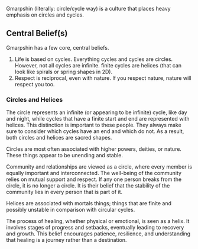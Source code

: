 Gmarpshin (literally: circle/cycle way) is a culture that places heavy emphasis on circles and cycles.
## Central Belief(s)
Gmarpshin has a few core, central beliefs.

1. Life is based on cycles. Everything cycles and cycles are circles. However, not all cycles are infinite. finite cycles are helices (that can look like spirals or spring shapes in 2D).
2. Respect is reciprocal, even with nature. If you respect nature, nature will respect you too.
### Circles and Helices
The circle represents an infinite (or appearing to be infinite) cycle, like day and night, while cycles that have a finite start and end are represented with helices. This distinction is important to these people. They always make sure to consider which cycles have an end and which do not. As a result, both circles and helices are sacred shapes.

Circles are most often associated with higher powers, deities, or nature. These things appear to be unending and stable.

Community and relationships are viewed as a circle, where every member is equally important and interconnected. The well-being of the community relies on mutual support and respect. If any one person breaks from the circle, it is no longer a circle. It is their belief that the stability of the community lies in every person that is part of it.

Helices are associated with mortals things; things that are finite and possibly unstable in comparison with circular cycles.

The process of healing, whether physical or emotional, is seen as a helix. It involves stages of progress and setbacks, eventually leading to recovery and growth. This belief encourages patience, resilience, and understanding that healing is a journey rather than a destination.

